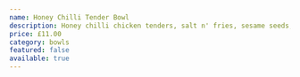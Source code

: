 ```yaml
---
name: Honey Chilli Tender Bowl
description: Honey chilli chicken tenders, salt n' fries, sesame seeds, chillies, slaw
price: £11.00
category: bowls
featured: false
available: true
---
```

